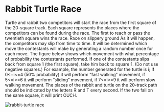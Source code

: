 # Rabbit Turtle Race

Turtle and rabbit two competitors will start the race from the first square of the 20-square track. Each square represents the places where the competitors can be found during the race. The first to reach or pass the twentieth square wins the race. Race on slippery ground
As it will happen, the competitors may slip from time to time. It will be determined which move the contestants will make by generating a random number once for each move. The figure below shows which movement with what percentage of probability the contestants performed. If one of the contestants slips back from square 1 (the first square), take him back to square 1. (Do not use negative squares.) For example, the number generated for the turtle is i; If 0<=i<=4 (50% probability) it will perform “fast walking” movement, if 5<=i<=6 it will perform “sliding” movement, if 7<=i<=9 it will perform slow walking movement. The places of the rabbit and turtle on the 20-track path should be indicated by the letters R and T every second. If the two fall on the same square, it will print OUCH.

![rabbit-turtle race](https://user-images.githubusercontent.com/90213645/182842762-2e5be2f1-649c-4bd6-bac4-704d6348f0bd.png)
